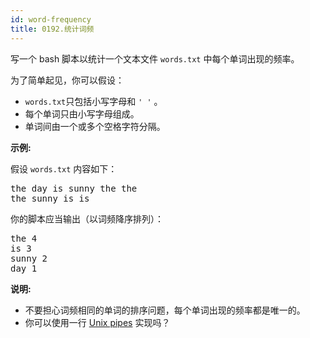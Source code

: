 ```yaml
---
id: word-frequency
title: 0192.统计词频
---
```

写一个 bash 脚本以统计一个文本文件 <code>words.txt</code> 中每个单词出现的频率。

为了简单起见，你可以假设：


- <code>words.txt</code>只包括小写字母和 <code>&#39; &#39;</code> 。
- 每个单词只由小写字母组成。
- 单词间由一个或多个空格字符分隔。

**示例:**

假设 <code>words.txt</code> 内容如下：


<pre>the day is sunny the the<br/>the sunny is is<br/></pre>

你的脚本应当输出（以词频降序排列）：


<pre>the 4<br/>is 3<br/>sunny 2<br/>day 1<br/></pre>

**说明:**


- 不要担心词频相同的单词的排序问题，每个单词出现的频率都是唯一的。
- 你可以使用一行 [Unix pipes](http://tldp.org/HOWTO/Bash-Prog-Intro-HOWTO-4.html) 实现吗？
